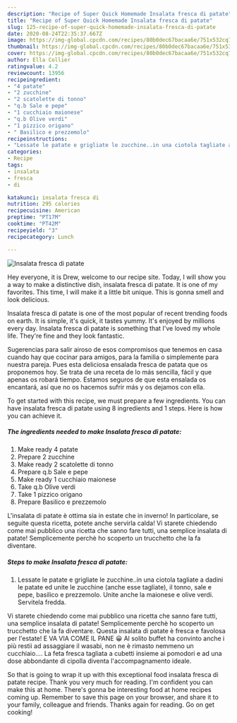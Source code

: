 ```yaml
---
description: "Recipe of Super Quick Homemade Insalata fresca di patate"
title: "Recipe of Super Quick Homemade Insalata fresca di patate"
slug: 125-recipe-of-super-quick-homemade-insalata-fresca-di-patate
date: 2020-08-24T22:35:37.667Z
image: https://img-global.cpcdn.com/recipes/80b0dec67bacaa6e/751x532cq70/insalata-fresca-di-patate-recipe-main-photo.jpg
thumbnail: https://img-global.cpcdn.com/recipes/80b0dec67bacaa6e/751x532cq70/insalata-fresca-di-patate-recipe-main-photo.jpg
cover: https://img-global.cpcdn.com/recipes/80b0dec67bacaa6e/751x532cq70/insalata-fresca-di-patate-recipe-main-photo.jpg
author: Ella Collier
ratingvalue: 4.2
reviewcount: 13956
recipeingredient:
- "4 patate"
- "2 zucchine"
- "2 scatolette di tonno"
- "q.b Sale e pepe"
- "1 cucchiaio maionese"
- "q.b Olive verdi"
- "1 pizzico origano"
- " Basilico e prezzemolo"
recipeinstructions:
- "Lessate le patate e grigliate le zucchine..in una ciotola tagliate a dadini le patate ed unite le zucchine (anche esse tagliate), il tonno, sale e pepe, basilico e prezzemolo. Unite anche la maionese e olive verdi. Servitela fredda."
categories:
- Recipe
tags:
- insalata
- fresca
- di

katakunci: insalata fresca di 
nutrition: 295 calories
recipecuisine: American
preptime: "PT17M"
cooktime: "PT42M"
recipeyield: "3"
recipecategory: Lunch

---
```



![Insalata fresca di patate](https://img-global.cpcdn.com/recipes/80b0dec67bacaa6e/751x532cq70/insalata-fresca-di-patate-recipe-main-photo.jpg)

Hey everyone, it is Drew, welcome to our recipe site. Today, I will show you a way to make a distinctive dish, insalata fresca di patate. It is one of my favorites. This time, I will make it a little bit unique. This is gonna smell and look delicious.

Insalata fresca di patate is one of the most popular of recent trending foods on earth. It is simple, it's quick, it tastes yummy. It's enjoyed by millions every day. Insalata fresca di patate is something that I've loved my whole life. They're fine and they look fantastic.

Sugerencias para salir airoso de esos compromisos que tenemos en casa cuando hay que cocinar para amigos, para la familia o simplemente para nuestra pareja. Pues esta deliciosa ensalada fresca de patata que os proponemos hoy. Se trata de una receta de lo más sencilla, fácil y que apenas os robará tiempo. Estamos seguros de que esta ensalada os encantará, así que no os hacemos sufrir más y os dejamos con ella.


To get started with this recipe, we must prepare a few ingredients. You can have insalata fresca di patate using 8 ingredients and 1 steps. Here is how you can achieve it.

<!--inarticleads1-->

##### The ingredients needed to make Insalata fresca di patate:

1. Make ready 4 patate
1. Prepare 2 zucchine
1. Make ready 2 scatolette di tonno
1. Prepare q.b Sale e pepe
1. Make ready 1 cucchiaio maionese
1. Take q.b Olive verdi
1. Take 1 pizzico origano
1. Prepare  Basilico e prezzemolo


L&#39;insalata di patate è ottima sia in estate che in inverno! In particolare, se seguite questa ricetta, potete anche servirla calda! Vi starete chiedendo come mai pubblico una ricetta che sanno fare tutti, una semplice insalata di patate! Semplicemente perchè ho scoperto un trucchetto che la fa diventare. 

<!--inarticleads2-->

##### Steps to make Insalata fresca di patate:

1. Lessate le patate e grigliate le zucchine..in una ciotola tagliate a dadini le patate ed unite le zucchine (anche esse tagliate), il tonno, sale e pepe, basilico e prezzemolo. Unite anche la maionese e olive verdi. Servitela fredda.


Vi starete chiedendo come mai pubblico una ricetta che sanno fare tutti, una semplice insalata di patate! Semplicemente perchè ho scoperto un trucchetto che la fa diventare. Questa insalata di patate è fresca e favolosa per l&#39;estate! E VA VIA COME IL PANE 😀 Al solito buffet ha convinto anche i più restii ad assaggiare il wasabi, non ne è rimasto nemmeno un cucchiaio…. La feta fresca tagliata a cubetti insieme ai pomodori e ad una dose abbondante di cipolla diventa l&#39;accompagnamento ideale. 

So that is going to wrap it up with this exceptional food insalata fresca di patate recipe. Thank you very much for reading. I'm confident you can make this at home. There's gonna be interesting food at home recipes coming up. Remember to save this page on your browser, and share it to your family, colleague and friends. Thanks again for reading. Go on get cooking!
